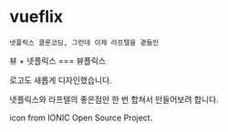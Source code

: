 # vueflix

```
넷플릭스 클론코딩, 그런데 이제 라프텔을 곁들인
```
뷰 + 넷플릭스 === 뷰플릭스

로고도 새롭게 디자인했습니다.

넷플릭스와 라프텔의 좋은점만 한 번 합쳐서 만들어보려 합니다.

icon from IONIC Open Source Project.
